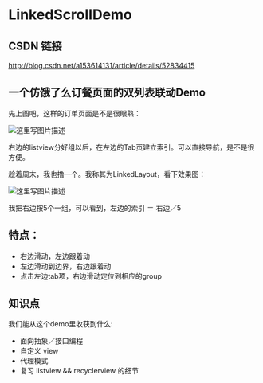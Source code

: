 # LinkedScrollDemo
## CSDN 链接
http://blog.csdn.net/a153614131/article/details/52834415

## 一个仿饿了么订餐页面的双列表联动Demo

先上图吧，这样的订单页面是不是很眼熟：

![这里写图片描述](http://img.blog.csdn.net/20161016232906229)

右边的listview分好组以后，在左边的Tab页建立索引。可以直接导航，是不是很方便。

趁着周末，我也撸一个。我称其为LinkedLayout，看下效果图：

![这里写图片描述](http://img.blog.csdn.net/20161016234308785)

我把右边按5个一组，可以看到，左边的索引 ＝ 右边／5
<br/>

## 特点：
- 右边滑动，左边跟着动
- 左边滑动到边界，右边跟着动
- 点击左边tab项，右边滑动定位到相应的group

## 知识点
我们能从这个demo里收获到什么:

- 面向抽象／接口编程
- 自定义 view
- 代理模式
- 复习 listview && recyclerview 的细节
